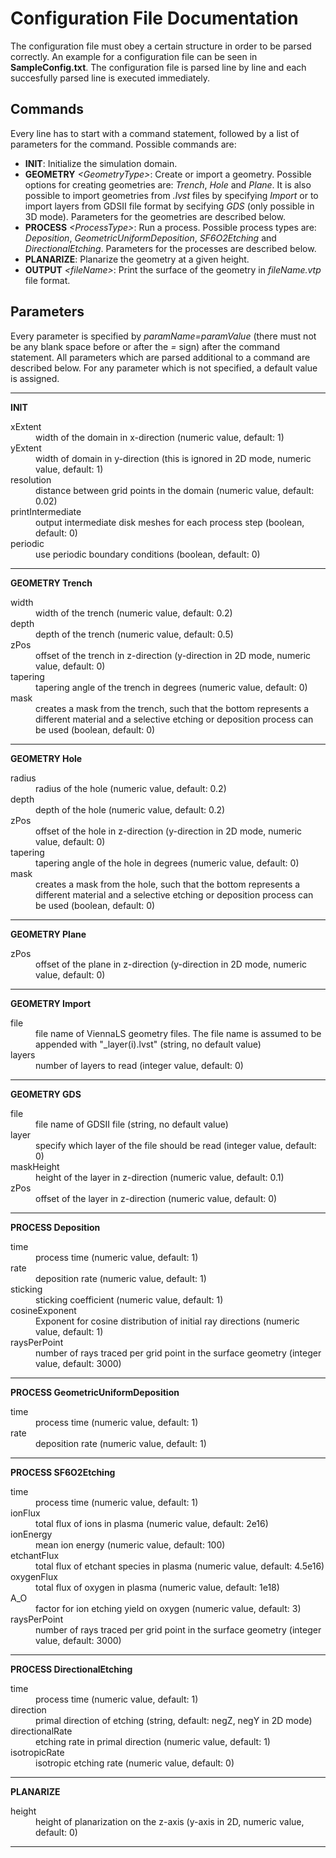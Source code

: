 # Configuration File Documentation

The configuration file must obey a certain structure in order to be parsed correctly. An example for a configuration file can be seen in **SampleConfig.txt**. The configuration file is parsed line by line and each succesfully parsed line is executed immediately.

## Commands
Every line has to start with a command statement, followed by a list of parameters for the command. Possible commands are:

- **INIT**: Initialize the simulation domain.
- **GEOMETRY** _\<GeometryType>_: Create or import a geometry. Possible options for creating geometries are: _Trench_, _Hole_ and _Plane_. It is also possible to import geometries from _.lvst_ files by specifying _Import_ or to import layers from GDSII file format by secifying _GDS_ (only possible in 3D mode). Parameters for the geometries are described below.
- **PROCESS** _\<ProcessType>_: Run a process. Possible process types are: _Deposition_, _GeometricUniformDeposition_, _SF6O2Etching_ and _DirectionalEtching_. Parameters for the processes are described below.
- **PLANARIZE**: Planarize the geometry at a given height.
- **OUTPUT** _\<fileName>_: Print the surface of the geometry in _fileName.vtp_ file format.

## Parameters

Every parameter is specified by _paramName=paramValue_ (there must not be any blank space before or after the _=_ sign) after the command statement.
All parameters which are parsed additional to a command are described below. For any parameter which is not specified, a default value is assigned.

---
**INIT**
<dl>
  <dt>xExtent</dt>
  <dd>width of the domain in x-direction (numeric value, default: 1)</dd>
  <dt>yExtent</dt>
  <dd>width of domain in y-direction (this is ignored in 2D mode, numeric value, default: 1)</dd>
  <dt>resolution</dt>
  <dd>distance between grid points in the domain (numeric value, default: 0.02)</dd>
  <dt>printIntermediate</dt>
  <dd>output intermediate disk meshes for each process step (boolean, default: 0)</dd>
  <dt>periodic</dt>
  <dd>use periodic boundary conditions (boolean, default: 0)</dd>
</dl>

---
**GEOMETRY Trench**
<dl>
  <dt>width</dt>
  <dd> width of the trench (numeric value, default: 0.2)</dd>
  <dt>depth</dt>
  <dd>depth of the trench (numeric value, default: 0.5)</dd>
  <dt>zPos</dt>
  <dd>offset of the trench in z-direction (y-direction in 2D mode, numeric value, default: 0)</dd>
  <dt>tapering</dt>
  <dd>tapering angle of the trench in degrees (numeric value, default: 0)</dd>
  <dt>mask</dt>
  <dd>creates a mask from the trench, such that the bottom represents a different material and a selective etching or deposition process can be used (boolean, default: 0)
</dl>

---
**GEOMETRY Hole**
<dl>
  <dt>radius</dt>
  <dd> radius of the hole (numeric value, default: 0.2)</dd>
  <dt>depth</dt>
  <dd>depth of the hole (numeric value, default: 0.2)</dd>
  <dt>zPos</dt>
  <dd>offset of the hole in z-direction (y-direction in 2D mode, numeric value, default: 0)</dd>
  <dt>tapering</dt>
  <dd>tapering angle of the hole in degrees (numeric value, default: 0)</dd>
  <dt>mask</dt>
  <dd>creates a mask from the hole, such that the bottom represents a different material and a selective etching or deposition process can be used (boolean, default: 0)
</dl>

---
**GEOMETRY Plane**
<dl>
  <dt>zPos</dt>
  <dd>offset of the plane in z-direction (y-direction in 2D mode, numeric value, default: 0)</dd>
</dl>

---
**GEOMETRY Import**
<dl>
  <dt>file</dt>
  <dd>file name of ViennaLS geometry files. The file name is assumed to be appended with "_layer(i).lvst" (string, no default value) </dd>
  <dt>layers</dt>
  <dd>number of layers to read (integer value, default: 0)</dd>
</dl>

---
**GEOMETRY GDS**
<dl>
  <dt>file</dt>
  <dd>file name of GDSII file (string, no default value) </dd>
  <dt>layer</dt>
  <dd>specify which layer of the file should be read (integer value, default: 0)</dd>
  <dt>maskHeight</dt>
  <dd>height of the layer in z-direction (numeric value, default: 0.1)</dd>
  <dt>zPos</dt>
  <dd>offset of the layer in z-direction (numeric value, default: 0)</dd>
</dl>

---
**PROCESS Deposition**
<dl>
  <dt>time</dt>
  <dd>process time (numeric value, default: 1)</dd>
  <dt>rate</dt>
  <dd>deposition rate (numeric value, default: 1)</dd>
  <dt>sticking</dt>
  <dd>sticking coefficient (numeric value, default: 1)</dd>
  <dt>cosineExponent</dt>
  <dd>Exponent for cosine distribution of initial ray directions (numeric value, default: 1)</dd>
  <dt>raysPerPoint</dt>
  <dd>number of rays traced per grid point in the surface geometry (integer value, default: 3000)</dd>
</dl>

---
**PROCESS GeometricUniformDeposition**
<dl>
  <dt>time</dt>
  <dd>process time (numeric value, default: 1)</dd>
  <dt>rate</dt>
  <dd>deposition rate (numeric value, default: 1)</dd>
</dl>

---
**PROCESS SF6O2Etching**
<dl>
  <dt>time</dt>
  <dd>process time (numeric value, default: 1)</dd>
  <dt>ionFlux</dt>
  <dd>total flux of ions in plasma (numeric value, default: 2e16)</dd>
  <dt>ionEnergy</dt>
  <dd>mean ion energy (numeric value, default: 100)</dd>
  <dt>etchantFlux</dt>
  <dd>total flux of etchant species in plasma (numeric value, default: 4.5e16)</dd>
  <dt>oxygenFlux</dt>
  <dd>total flux of oxygen in plasma (numeric value, default: 1e18)</dd>
  <dt>A_O</dt>
  <dd>factor for ion etching yield on oxygen (numeric value, default: 3)</dd>
  <dt>raysPerPoint</dt>
  <dd>number of rays traced per grid point in the surface geometry (integer value, default: 3000)</dd>
</dl>

---
**PROCESS DirectionalEtching**
<dl>
  <dt>time</dt>
  <dd>process time (numeric value, default: 1)</dd>
  <dt>direction</dt>
  <dd>primal direction of etching (string, default: negZ, negY in 2D mode) 
  <dt>directionalRate</dt>
  <dd>etching rate in primal direction (numeric value, default: 1)</dd>
  <dt>isotropicRate</dt>
  <dd>isotropic etching rate (numeric value, default: 0)</dd>
</dl>

---
**PLANARIZE**
<dl>
  <dt>height</dt>
  <dd>height of planarization on the z-axis (y-axis in 2D, numeric value, default: 0)</dd>
</dl>

---
